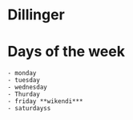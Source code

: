# Dillinger

# Days of the week

    - monday
    - tuesday
    - wednesday
    - Thurday
    - friday **wikendi***
    - saturdayss


